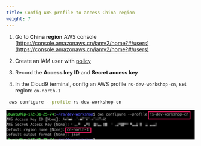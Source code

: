 ```yaml
---
title: Config AWS profile to access China region
weight: 7
---
```

1. Go to **China region** AWS console [https://console.amazonaws.cn/iamv2/home?#/users](https://console.amazonaws.cn/iamv2/home?#/users)

2. Create an IAM user with [policy](https://github.com/gcr-solutions/recommender-system-dev-workshop-code/blob/main/scripts/role/gcr-rs-role.json) 

3. Record the **Access key ID** and **Secret access key**

4. In the Cloud9 terminal, config an AWS profile `rs-dev-workshop-cn`, set region: `cn-north-1`
```sh 
 aws configure --profile rs-dev-workshop-cn
```
![cn aws profile ](/images/cn-aws-profile.png)



